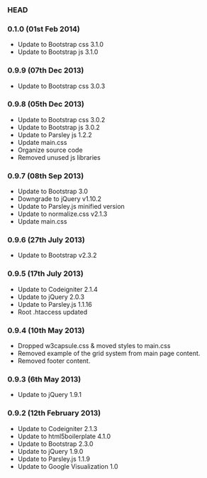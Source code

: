 ### HEAD

### 0.1.0 (01st Feb 2014)

* Update to Bootstrap css 3.1.0
* Update to Bootstrap js 3.1.0

### 0.9.9 (07th Dec 2013)

* Update to Bootstrap css 3.0.3

### 0.9.8 (05th Dec 2013)

* Update to Bootstrap css 3.0.2
* Update to Bootstrap js 3.0.2
* Update to Parsley js 1.2.2
* Update main.css
* Organize source code
* Removed unused js libraries

### 0.9.7 (08th Sep 2013)

* Update to Bootstrap 3.0
* Downgrade to jQuery v1.10.2
* Update to Parsley.js minified version
* Update to normalize.css v2.1.3
* Update main.css

### 0.9.6 (27th July 2013)

* Update to Bootstrap v2.3.2

### 0.9.5 (17th July 2013)

* Update to Codeigniter 2.1.4
* Update to jQuery 2.0.3
* Update to Parsley.js 1.1.16
* Root .htaccess updated

### 0.9.4 (10th May 2013)

* Dropped w3capsule.css & moved styles to main.css
* Removed example of the grid system from main page content.
* Removed footer content.

### 0.9.3 (6th May 2013)

* Update to jQuery 1.9.1

### 0.9.2 (12th February 2013)

* Update to Codeigniter 2.1.3
* Update to html5boilerplate 4.1.0
* Update to Bootstrap 2.3.0
* Update to jQuery 1.9.0
* Update to Parsley.js 1.1.9
* Update to Google Visualization 1.0
